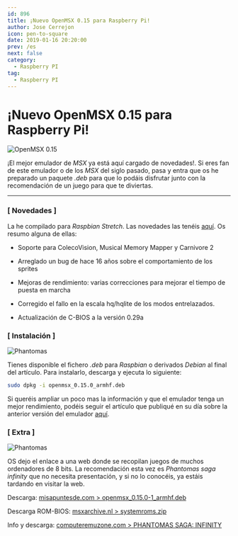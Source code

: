 ```yaml
---
id: 896
title: ¡Nuevo OpenMSX 0.15 para Raspberry Pi!
author: Jose Cerrejon
icon: pen-to-square
date: 2019-01-16 20:20:00
prev: /es
next: false
category:
  - Raspberry PI
tag:
  - Raspberry PI
---
```


# ¡Nuevo OpenMSX 0.15 para Raspberry Pi!

![OpenMSX 0.15](/images/2019/01/openmsx_015.jpg "OpenMSX 0.15")

¡El mejor emulador de *MSX* ya está aquí cargado de novedades!. Si eres fan de este emulador o de los *MSX* del siglo pasado, pasa y entra que os he preparado un paquete *.deb* para que lo podáis disfrutar junto con la recomendación de un juego para que te diviertas. 

- - -
###  [ Novedades ]

La he compilado para *Raspbian Stretch*. Las novedades las tenéis [aquí](https://raw.githubusercontent.com/openMSX/openMSX/RELEASE_0_15_0/doc/release-notes.txt). Os resumo alguna de ellas:

* Soporte para ColecoVision, Musical Memory Mapper y Carnivore 2

* Arreglado un bug de hace 16 años sobre el comportamiento de los sprites

* Mejoras de rendimiento: varias correcciones para mejorar el tiempo de puesta en marcha

* Corregido el fallo en la escala hq/hqlite de los modos entrelazados.

* Actualización de C-BIOS a la versión 0.29a

###  [ Instalación ]

![Phantomas](/images/2019/01/Infinity2.png)

Tienes disponible el fichero *.deb* para *Raspbian* o derivados *Debian* al final del artículo. Para instalarlo, descarga y ejecuta lo siguiente:

```bash
sudo dpkg -i openmsx_0.15.0_armhf.deb
```

Si queréis ampliar un poco mas la información y que el emulador tenga un mejor rendimiento, podéis seguir el artículo que publiqué en su día sobre la anterior versión del emulador [aquí](/post.php?id=843).

###  [ Extra ]

![Phantomas](/images/2019/01/Infinity.jpg)

OS dejo el enlace a una web donde se recopilan juegos de muchos ordenadores de 8 bits. La recomendación esta vez es *Phantomas saga infinity* que no necesita presentación, y si no lo conocéis, ya estáis tardando en visitar la web.

Descarga: [misapuntesde.com > openmsx_0.15.0-1_armhf.deb](/res/openmsx_0.15.0-1_armhf.deb)

Descarga ROM-BIOS: [msxarchive.nl > systemroms.zip](http://www.msxarchive.nl/pub/msx/emulator/openMSX/systemroms.zip)

Info y descarga: [computeremuzone.com > PHANTOMAS SAGA: INFINITY](http://computeremuzone.com/ficha.php?id=10&l=es)